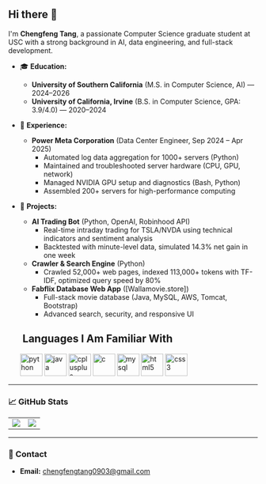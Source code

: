## Hi there 👋

I'm **Chengfeng Tang**, a passionate Computer Science graduate student at USC with a strong background in AI, data engineering, and full-stack development.

- 🎓 **Education:**
  - **University of Southern California** (M.S. in Computer Science, AI) — 2024–2026
  - **University of California, Irvine** (B.S. in Computer Science, GPA: 3.9/4.0) — 2020–2024

- 💼 **Experience:**
  - **Power Meta Corporation** (Data Center Engineer, Sep 2024 – Apr 2025)
    - Automated log data aggregation for 1000+ servers (Python)
    - Maintained and troubleshooted server hardware (CPU, GPU, network)
    - Managed NVIDIA GPU setup and diagnostics (Bash, Python)
    - Assembled 200+ servers for high-performance computing

- 🚀 **Projects:**
  - **AI Trading Bot** (Python, OpenAI, Robinhood API)
    - Real-time intraday trading for TSLA/NVDA using technical indicators and sentiment analysis
    - Backtested with minute-level data, simulated 14.3% net gain in one week
  - **Crawler & Search Engine** (Python)
    - Crawled 52,000+ web pages, indexed 113,000+ tokens with TF-IDF, optimized query speed by 80%
  - **Fabflix Database Web App** ([Wallamovie.store])
    - Full-stack movie database (Java, MySQL, AWS, Tomcat, Bootstrap)
    - Advanced search, security, and responsive UI
  
  <h2> &nbsp;Languages I Am Familiar With</h2>
  <p align="left">
    <img src="https://cdn.jsdelivr.net/gh/devicons/devicon/icons/python/python-original.svg" alt="python" width="45" height="45"/>
    <img src="https://cdn.jsdelivr.net/gh/devicons/devicon/icons/java/java-original.svg" alt="java" width="45" height="45"/>
    <img src="https://cdn.jsdelivr.net/gh/devicons/devicon/icons/cplusplus/cplusplus-original.svg" alt="cplusplus" width="45" height="45"/>
    <img src="https://cdn.jsdelivr.net/gh/devicons/devicon/icons/c/c-original.svg" alt="c" width="45" height="45"/>
    <img src="https://cdn.jsdelivr.net/gh/devicons/devicon/icons/mysql/mysql-original.svg" alt="mysql" width="45" height="45"/>
    <img src="https://cdn.jsdelivr.net/gh/devicons/devicon/icons/html5/html5-original.svg" alt="html5" width="45" height="45"/>
    <img src="https://cdn.jsdelivr.net/gh/devicons/devicon/icons/css3/css3-original.svg" alt="css3" width="45" height="45"/>
  </p>

---

### 📈 GitHub Stats
<table>
  <tr>
    <td>
      <img src="https://github-readme-stats.vercel.app/api?username=ChengfengTang&show_icons=true&theme=radical" />
    </td>
    <td>
      <img src="https://github-readme-stats.vercel.app/api/top-langs/?username=ChengfengTang&layout=compact&theme=radical" />
    </td>
  </tr>
</table>

---

### 🔗 Contact
- **Email:** chengfengtang0903@gmail.com

<!-- Feel free to add more sections or personalize further! -->

